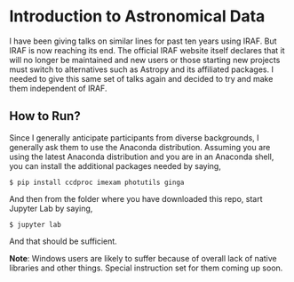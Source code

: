 # Introduction to Astronomical Data

I have been giving talks on similar lines for past ten years using IRAF. But
IRAF is now reaching its end. The official IRAF website itself declares that it
will no longer be maintained and new users or those starting new projects must
switch to alternatives such as Astropy and its affiliated packages. I needed to
give this same set of talks again and decided to try and make them independent
of IRAF.

## How to Run?

Since I generally anticipate participants from diverse backgrounds, I generally
ask them to use the Anaconda distribution. Assuming you are using the latest
Anaconda distribution and you are in an Anaconda shell, you can install the
additional packages needed by saying,

    $ pip install ccdproc imexam photutils ginga

And then from the folder where you have downloaded this repo, start Jupyter Lab
by saying,

    $ jupyter lab

And that should be sufficient.

__Note__: Windows users are likely to suffer because of overall lack of native
libraries and other things. Special instruction set for them coming up soon.
